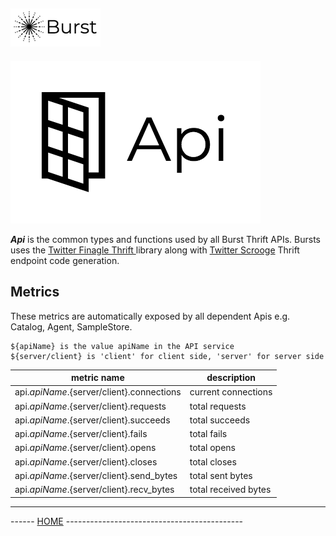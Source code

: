 ![Burst](../doc/burst_small.png "")
--

![](./doc/api.png "")


___Api___ is the common types and functions used by all Burst Thrift APIs.
Bursts uses the [Twitter Finagle Thrift ](https://github.com/twitter/finagle) library along with
[Twitter Scrooge](https://github.com/twitter/scrooge) Thrift endpoint code generation.

## Metrics
These metrics are automatically exposed by all dependent Apis e.g. Catalog,
Agent, SampleStore.

	${apiName} is the value apiName in the API service
	${server/client} is 'client' for client side, 'server' for server side

|  metric name | description |
|---|---|
|  api.${apiName}.${server/client}.connections | current connections  |
|  api.${apiName}.${server/client}.requests | total requests  |
|  api.${apiName}.${server/client}.succeeds | total succeeds  |
|  api.${apiName}.${server/client}.fails | total fails  |
|  api.${apiName}.${server/client}.opens | total opens  |
|  api.${apiName}.${server/client}.closes | total closes  |
|  api.${apiName}.${server/client}.send_bytes | total sent bytes  |
|  api.${apiName}.${server/client}.recv_bytes | total received bytes  |

---
------ [HOME](../readme.md) --------------------------------------------

